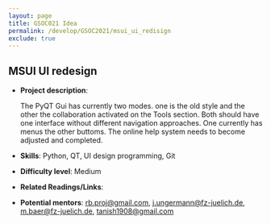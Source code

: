 ```yaml
---
layout: page
title: GSOC021 Idea
permalink: /develop/GSOC2021/msui_ui_redisign
exclude: true
---
```

## MSUI UI redesign

-   **Project description**:

    The PyQT Gui has currently two modes. one is the old style and the other the collaboration activated on the Tools section.
    Both should have one interface without different navigation approaches. One currently has menus the other buttoms. The online help system needs to become adjusted and completed.

-   **Skills**: Python, QT, UI design programming, Git

-   **Difficulty level**: Medium

-   **Related Readings/Links**:
 

-   **Potential mentors**:
    rb.proj@gmail.com, j.ungermann@fz-juelich.de, m.baer@fz-juelich.de, tanish1908@gmail.com